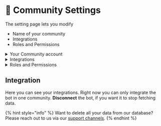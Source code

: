 # 📝 Community Settings

The setting page lets you modify

* Name of your community
* Integrations
* Roles and Permissions



<details>

<summary>Your Community account</summary>

You can change the name of the community. This changes how your community is called on TogetherCrew.

By  selecting S**witch account** you can easily switch community account.&#x20;

Select **Delete community** if you want to remove your community from TogetherCrew.





</details>



<details>

<summary>Integrations</summary>

Here you can add or remove integrations. To add an integration select **+ Connect.**&#x20;

To remove an integration select the menu (three dots) at the top corner of the integration you like to remove and then select **Disconnect** on the top right.&#x20;

![](<../.gitbook/assets/community settings - integrations.png>)

By selecting the menu (three dots at the top right of an integration card) you can also fine-tune the permissions for that integration by modifying the **time period** and **channel** access.



**Time period**

Change how far back the data analysis should go. Choose between 7 days (the default), 1 month (1M), 3 months (3M), 6 months (6M), and 1 year (1Y).

By selecting a different range, you change what historical data will be included in the dashboard. To help you decide, you'll see what the starting point of the analysis is.&#x20;

When you change the date period or the channel selection, we'll need some time to collect the data. Be patient and wait for the new import to be done.&#x20;

<img src="../.gitbook/assets/Screen Shot 2023-01-31 at 11.32.13.png" alt="" data-size="original">

Our charts by default show you the last 7 days of data. If you want another timeframe, select the filtering button at the top right. That changes the visualization without impacting the data that we analyze.&#x20;



**Channels**

Under **change your imported channels** you can select or deselect the channels you want to include in the dashboard.

<img src="../.gitbook/assets/Screen Shot 2023-01-31 at 11.36.57.png" alt="" data-size="original">

Do you have role-gated channels? Give the bot permission to access them. Go to your server settings in Discord and add the corresponding roles to the bot. See [getting-set-up.md](getting-set-up.md "mention") for a quick walk-through and [**Permission settings for Discord**](adding-platforms/discord.md) for more detailed info.





See [permission settings](adding-platforms/discord.md) for more information.&#x20;

</details>



<details>

<summary>Roles and Permissions</summary>

You can give other people view or admin permission for the TogetherCrew community account.&#x20;

You can select members by either adding their username or their discord role. Keep in mind that admins can change the view and admin permissions. Admins will _not_ be able to

* remove themselves completely from the user permissions
* remove the person who created the community account on TogetherCrew

<img src="../.gitbook/assets/community settings - permissions.png" alt="" data-size="original">





</details>



## Integration

Here you can see your integrations. Right now you can only integrate the bot in one community. **Disconnect** the bot, if you want it to stop fetching data.

{% hint style="info" %}
Want to delete all your data from our database? Please reach out to us via our [support channels](../overview/support.md).
{% endhint %}
